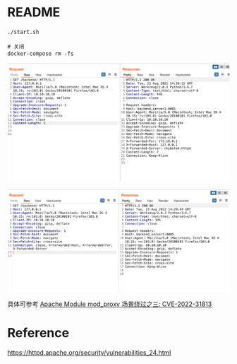 # README

```
./start.sh

# 关闭
docker-compose rm -fs
```

![](static/2.png)



![](static/1.png)


具体可参考 [Apache Module mod_proxy 场景绕过之三: CVE-2022-31813](https://articles.zsxq.com/id_c78wzuqs2pgm.html)

# Reference
https://httpd.apache.org/security/vulnerabilities_24.html